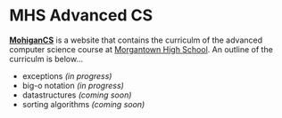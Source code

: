 # MHS Advanced CS

[**MohiganCS**](https://mohigancs.github.io) is a website that contains the curriculm of the advanced computer science course at [Morgantown High School](https://mohigans.mono.k12.wv.us/). An outline of the curriculm is below...

- exceptions *(in progress)*
- big-o notation *(in progress)*
- datastructures *(coming soon)*
- sorting algorithms *(coming soon)*
